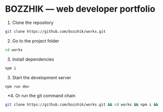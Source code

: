 # BOZZHIK — web developer portfolio

1. Clone the repository

```bash
git clone https://github.com/bozzhik/works.git
```

2. Go to the project folder

```bash
cd works
```

3. Install dependencies

```bash
npm i
```

3. Start the development server

```bash
npm run dev
```

&nbsp; *4. Or run the git command chain

```bash
git clone https://github.com/bozzhik/works.git && cd works && npm i && code .
```
